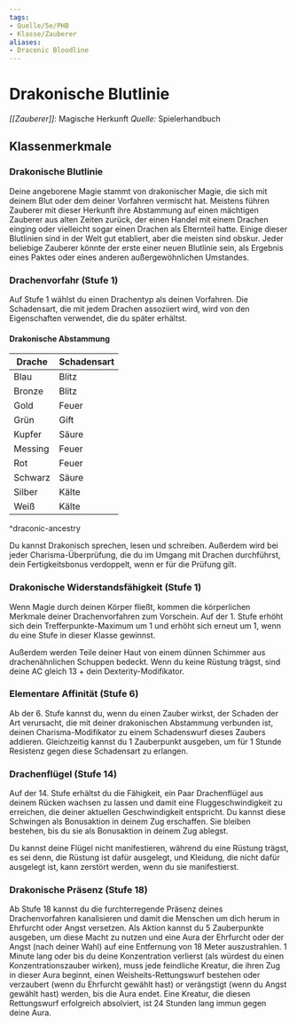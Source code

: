 ```yaml
---
tags:
- Quelle/5e/PHB
- Klasse/Zauberer
aliases: 
- Draconic Bloodline
---
```

# Drakonische Blutlinie
_[[Zauberer]]_: Magische Herkunft
_Quelle:_ Spielerhandbuch

## Klassenmerkmale
### Drakonische Blutlinie
Deine angeborene Magie stammt von drakonischer Magie, die sich mit deinem Blut oder dem deiner Vorfahren vermischt hat. Meistens führen Zauberer mit dieser Herkunft ihre Abstammung auf einen mächtigen Zauberer aus alten Zeiten zurück, der einen Handel mit einem Drachen einging oder vielleicht sogar einen Drachen als Elternteil hatte. Einige dieser Blutlinien sind in der Welt gut etabliert, aber die meisten sind obskur. Jeder beliebige Zauberer könnte der erste einer neuen Blutlinie sein, als Ergebnis eines Paktes oder eines anderen außergewöhnlichen Umstandes.

### Drachenvorfahr (Stufe 1)
Auf Stufe 1 wählst du einen Drachentyp als deinen Vorfahren. Die Schadensart, die mit jedem Drachen assoziiert wird, wird von den Eigenschaften verwendet, die du später erhältst.

#### Drakonische Abstammung

| Drache             | Schadensart |
| ------------------ | ----------- |
| Blau               | Blitz       |
| Bronze             | Blitz       |
| Gold               | Feuer       |
| Grün               | Gift        |
| Kupfer             | Säure       |
| Messing            | Feuer       |
| Rot                | Feuer       |
| Schwarz            | Säure       |
| Silber             | Kälte       |
| Weiß               | Kälte       |
^draconic-ancestry

Du kannst Drakonisch sprechen, lesen und schreiben. Außerdem wird bei jeder Charisma-Überprüfung, die du im Umgang mit Drachen durchführst, dein Fertigkeitsbonus verdoppelt, wenn er für die Prüfung gilt.

### Drakonische Widerstandsfähigkeit (Stufe 1)
Wenn Magie durch deinen Körper fließt, kommen die körperlichen Merkmale deiner Drachenvorfahren zum Vorschein. Auf der 1. Stufe erhöht sich dein Trefferpunkte-Maximum um 1 und erhöht sich erneut um 1, wenn du eine Stufe in dieser Klasse gewinnst.

Außerdem werden Teile deiner Haut von einem dünnen Schimmer aus drachenähnlichen Schuppen bedeckt. Wenn du keine Rüstung trägst, sind deine AC gleich 13 + dein Dexterity-Modifikator.

### Elementare Affinität (Stufe 6)
Ab der 6. Stufe kannst du, wenn du einen Zauber wirkst, der Schaden der Art verursacht, die mit deiner drakonischen Abstammung verbunden ist, deinen Charisma-Modifikator zu einem Schadenswurf dieses Zaubers addieren. Gleichzeitig kannst du 1 Zauberpunkt ausgeben, um für 1 Stunde Resistenz gegen diese Schadensart zu erlangen.

### Drachenflügel (Stufe 14)
Auf der 14. Stufe erhältst du die Fähigkeit, ein Paar Drachenflügel aus deinem Rücken wachsen zu lassen und damit eine Fluggeschwindigkeit zu erreichen, die deiner aktuellen Geschwindigkeit entspricht. Du kannst diese Schwingen als Bonusaktion in deinem Zug erschaffen. Sie bleiben bestehen, bis du sie als Bonusaktion in deinem Zug ablegst.

Du kannst deine Flügel nicht manifestieren, während du eine Rüstung trägst, es sei denn, die Rüstung ist dafür ausgelegt, und Kleidung, die nicht dafür ausgelegt ist, kann zerstört werden, wenn du sie manifestierst.

### Drakonische Präsenz (Stufe 18)
Ab Stufe 18 kannst du die furchterregende Präsenz deines Drachenvorfahren kanalisieren und damit die Menschen um dich herum in Ehrfurcht oder Angst versetzen. Als Aktion kannst du 5 Zauberpunkte ausgeben, um diese Macht zu nutzen und eine Aura der Ehrfurcht oder der Angst (nach deiner Wahl) auf eine Entfernung von 18 Meter auszustrahlen. 1 Minute lang oder bis du deine Konzentration verlierst (als würdest du einen Konzentrationszauber wirken), muss jede feindliche Kreatur, die ihren Zug in dieser Aura beginnt, einen Weisheits-Rettungswurf bestehen oder verzaubert (wenn du Ehrfurcht gewählt hast) or verängstigt (wenn du Angst gewählt hast) werden, bis die Aura endet. Eine Kreatur, die diesen Rettungswurf erfolgreich absolviert, ist 24 Stunden lang immun gegen deine Aura.